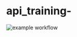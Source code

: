 # api_training-
![example workflow](https://github.com/AmySian/api_training-/tp-4A-2020/.github/workflows/build.yml/badge.svg)
